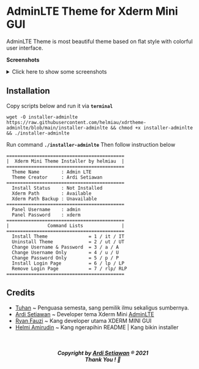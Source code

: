 # AdminLTE Theme for Xderm Mini GUI
AdminLTE Theme is most beautiful theme based on flat style with colorful user interface.

**Screenshots**
<details><summary>Click here to show some screenshots</summary>
<p>
  
![image](https://user-images.githubusercontent.com/20932301/126377447-22e314e4-1642-4ae8-8f57-8bc6e0d25816.png)

![image](https://user-images.githubusercontent.com/20932301/126377519-6e35984f-780c-411f-87de-06f24d87f849.png)
 
![image](https://user-images.githubusercontent.com/20932301/126377546-60530365-ad5f-4eca-86dd-d46f0dc476d3.png)

![image](https://user-images.githubusercontent.com/20932301/126377603-344019db-b104-4140-8fab-fe897ced3e81.png)

![image](https://user-images.githubusercontent.com/20932301/126377661-88a07ebe-b6b1-48ad-bc81-1ef031418599.png)
  
</p>
</details>

## Installation

Copy scripts below and run it via **```terminal```**
```
wget -O installer-adminlte https://raw.githubusercontent.com/helmiau/xdrtheme-adminlte/blob/main/installer-adminlte && chmod +x installer-adminlte && ./installer-adminlte
```

Run command **```./installer-adminlte```** Then follow instruction below
```
===========================================
|  Xderm Mini Theme Installer by helmiau  |
===========================================
  Theme Name        : Admin LTE
  Theme Creator     : Ardi Setiawan
===========================================
  Install Status    : Not Installed
  Xderm Path        : Available
  Xderm Path Backup : Unavailable
===========================================
  Panel Username    : admin
  Panel Password    : xderm
===========================================
|              Command Lists              |
===========================================
  Install Theme               = 1 / it / IT
  Uninstall Theme             = 2 / ut / UT
  Change Username & Password  = 3 / a / A
  Change Username Only        = 4 / u / U
  Change Password Only        = 5 / p / P
  Install Login Page          = 6 / lp / LP
  Remove Login Page           = 7 / rlp/ RLP
===========================================
```


## Credits
- [Tuhan](https://id.wikipedia.org/wiki/Tuhan) ~ Penguasa semesta, sang pemilik ilmu sekaligus sumbernya.
- [Ardi Setiawan](https://www.facebook.com/ardi.o.setia) ~ Developer tema Xderm Mini [AdminLTE](https://github.com/Putra-0/theme-xderm-putra)
- [Ryan Fauzi](https://github.com/ryanfauzi1) ~ Kang developer utama XDERM MINI GUI
- [Helmi Amirudin](https://github.com/helmiau) ~ Kang ngerapihin README | Kang bikin installer
<br>
<h5 align="center">Copyright by <a href="https://github.com/squarepants96">Ardi Setiawan</a> ® 2021 <br> Thank You ! 🤝</h3>
